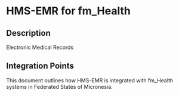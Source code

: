 # HMS-EMR for fm_Health

## Description

Electronic Medical Records

## Integration Points

This document outlines how HMS-EMR is integrated with fm_Health systems in Federated States of Micronesia.
